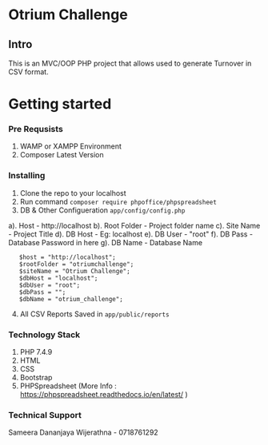 # Otrium Challenge 
## Intro
This is an MVC/OOP PHP project that allows used to generate Turnover in CSV format.


# Getting started

### Pre Requsists
1. WAMP or XAMPP Environment
2. Composer Latest Version

### Installing

1. Clone the repo to your localhost
2. Run command ```composer require phpoffice/phpspreadsheet``` 
3. DB & Other Configueration ```app/config/config.php``` 

a). Host - http://localhost
b). Root Folder - Project folder name
c). Site Name - Project Title
d). DB Host - Eg: localhost
e). DB User - "root"
f). DB Pass - Database Password in here
g). DB Name - Database Name
```
   $host = "http://localhost";  
   $rootFolder = "otriumchallenge";
   $siteName = "Otrium Challenge";
   $dbHost = "localhost";
   $dbUser = "root";
   $dbPass = "";
   $dbName = "otrium_challenge";
```

4. All CSV Reports Saved in ```app/public/reports```

### Technology Stack

1. PHP 7.4.9
2. HTML
3. CSS
4. Bootstrap
5. PHPSpreadsheet (More Info : https://phpspreadsheet.readthedocs.io/en/latest/ )

### Technical Support
Sameera Dananjaya Wijerathna - 0718761292
